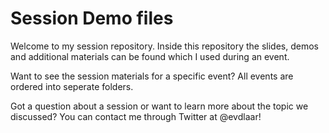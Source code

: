 # Session Demo files

Welcome to my session repository.
Inside this repository the slides, demos and additional materials can be found which I used during an event.

Want to see the session materials for a specific event?
All events are ordered into seperate folders.

Got a question about a session or want to learn more about the topic we discussed?
You can contact me through Twitter at @evdlaar!

